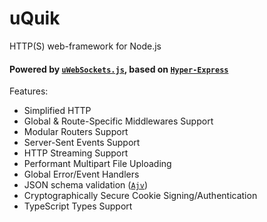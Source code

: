 # uQuik
HTTP(S) web-framework for Node.js
#### Powered by [`uWebSockets.js`](https://github.com/uNetworking/uWebSockets.js), based on [`Hyper-Express`](https://github.com/kartikk221/hyper-express)

Features:
- Simplified HTTP
- Global & Route-Specific Middlewares Support
- Modular Routers Support
- Server-Sent Events Support
- HTTP Streaming Support
- Performant Multipart File Uploading
- Global Error/Event Handlers
- JSON schema validation ([`Ajv`](https://ajv.js.org/json-type-definition.html))
- Cryptographically Secure Cookie Signing/Authentication
- TypeScript Types Support